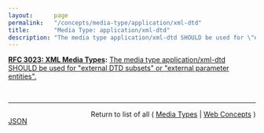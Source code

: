 ```yaml
---
layout:      page
permalink:   "/concepts/media-type/application/xml-dtd"
title:       "Media Type: application/xml-dtd"
description: "The media type application/xml-dtd SHOULD be used for \"external DTD subsets\" or \"external parameter entities\"."
---
```


**[RFC 3023: XML Media Types](/specs/IETF/RFC/3023 "This document standardizes five new media types - text/xml, application/xml, text/xml-external-parsed-entity, application/xml-external-parsed-entity, and application/xml-dtd - for use in exchanging network entities that are related to the Extensible Markup Language (XML). This document also standardizes a convention (using the suffix '+xml') for naming media types outside of these five types when those media types represent XML MIME (Multipurpose Internet Mail Extensions) entities. XML MIME entities are currently exchanged via the HyperText Transfer Protocol on the World Wide Web, are an integral part of the WebDAV protocol for remote web authoring, and are expected to have utility in many domains."):** [The media type application/xml-dtd SHOULD be used for "external DTD subsets" or "external parameter entities".](http://tools.ietf.org/html/rfc3023#section-3.5 "Read documentation for Media Type &#34;application/xml-dtd&#34;")

<br/>
<hr/>

<p style="float : left"><a href="./application/xml-dtd.json" title="JSON representing this particular Web Concept value">JSON</a></p>
<p style="text-align: right">Return to list of all ( <a href="../media-types">Media Types</a> | <a href="../">Web Concepts</a> )</p>

